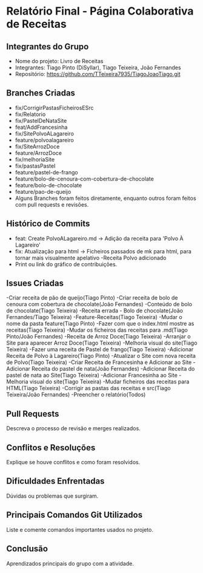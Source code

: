 # Relatório Final - Página Colaborativa de Receitas

## Integrantes do Grupo

* Nome do projeto: Livro de Receitas
* Integrantes: Tiago Pinto (DiSyllar), Tiago Teixeira, João Fernandes
* Repositório: https://github.com/TTeixeira7935/TiagoJoaoTiago.git

## Branches Criadas

* fix/CorrigirPastasFicheirosESrc
* fix/Relatorio
* fix/PastelDeNataSite
* feat/AddFrancesinha
* fix/SitePolvoALagareiro
* feature/polvoalagareiro
* fix/SiteArrozDoce
* feature/ArrozDoce
* fix/melhoriaSite
* fix/pastasPastel
* feature/pastel-de-frango
* feature/bolo-de-cenoura-com-cobertura-de-chocolate
* feature/bolo-de-chocolate
* feature/pao-de-queijo
* Alguns Branches foram feitos diretamente, enquanto outros foram feitos com pull requests e revisões.

## Histórico de Commits

* feat: Create PolvoALagareiro.md -> Adição da receita para 'Polvo À Lagareiro'
* fix: Atualização para html -> Ficheiros passados de mk para html, para tornar mais visualmente apelativo -Receita Polvo adicionado
* Print ou link do gráfico de contribuições.

## Issues Criadas

-Criar receita de pão de queijo(Tiago Pinto)
-Criar receita de bolo de cenoura com cobertura de chocolate(João Fernandes)
-Conteúdo de bolo de chocolate(Tiago Teixeira)
-Receita errada - Bolo de chocolate(João Fernandes/Tiago Teixeira)
-Feature-Receitas(Tiago Teixeira)
-Mudar o nome da pasta feature(Tiago Pinto)
-Fazer com que o index.html mostre as receitas(Tiago Teixeira)
-Mudar os ficheiros das receitas para .md(Tiago Pinto/João Fernandes)
-Receita de Arroz Doce(Tiago Teixeira)
-Arranjar o Site para aparecer Arroz Doce(Tiago Teixeira)
-Melhoria visual do site(Tiago Teixeira)
-Fazer uma receita de Pastel de frango(Tiago Teixeira)
-Adicionar Receita de Polvo à Lagareiro(Tiago Pinto)
-Atualizar o Site com nova receita de Polvo(Tiago Teixeira)
-Criar Receita de Francesinha e Adicionar ao Site
-Adicionar Receita do pastel de nata(João Fernandes)
-Adicionar Receita do pastel de nata ao Site(Tiago Teixeira)
-Adicionar Francesinha ao Site
-Melhoria visual do site(Tiago Teixeira)
-Mudar ficheiros das receitas para HTML(Tiago Teixeira)
-Corrigir as pastas das receitas e src(Tiago Teixeira/João Fernandes)
-Preencher o relatório(Todos)

## Pull Requests

Descreva o processo de revisão e merges realizados.

## Conflitos e Resoluções

Explique se houve conflitos e como foram resolvidos.

## Dificuldades Enfrentadas

Dúvidas ou problemas que surgiram.

## Principais Comandos Git Utilizados

Liste e comente comandos importantes usados no projeto.

## Conclusão

Aprendizados principais do grupo com a atividade.

